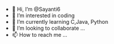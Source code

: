 - 👋 Hi, I’m @Sayanti6
- 👀 I’m interested in coding
- 🌱 I’m currently learning C,Java, Python 
- 💞️ I’m looking to collaborate ...
- 📫 How to reach me ...

<!---
Sayanti6/Sayanti6 is a ✨ special ✨ repository because its `README.md` (this file) appears on your GitHub profile.
You can click the Preview link to take a look at your changes.
--->
